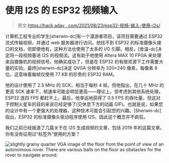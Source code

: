 # 使用 I2S 的 ESP32 视频输入

> 原文:[https://hack aday . com/2021/08/23/esp32-视频-输入-使用-i2s/](https://hackaday.com/2021/08/23/esp32-video-input-using-i2s/)

计算机工程专业的学生[sherwin-dc]有一个漫游者项目，该项目需要通过 ESP32 流式传输视频，并通过 web 服务器进行访问。他找不到 ESP32 的标准摄像头接口的文档，但即使他有，这种方法也使用了太多的 I/O 引脚。相反，[舍温-dc]决定将一段视频塞进 I2S 的视频流。这有助于他使用 Altera MAX 10 FPGA 来处理来自摄像机的视频信号。他确实成功了，但是在 ESP32 的有限资源下工作需要大量的实验。最终[sherwin-dc]决定 QVGA 分辨率为 320×240 像素，每像素 8 位。这意味着每帧仅使用 77 KB 的珍贵的 ESP32 RAM。

他的设计使用了 2.5 MHz 的 SCK，相当于每秒 4 帧。但他指出，在几十 MHz 的更高 SCK 速率下，帧速率可能会明显更高——理论上。但考虑到其他系统处理，ESP32 连四 FPS 都赶不上。最后，他幸运地获得了 0.5 FPS 的吞吐量，但这对于控制火星车的目的来说已经足够了(见休息下方的动画 GIF)。也就是说，如果您的设计中有一个更强大的处理器，这种技术可能会引起您的兴趣。[Sherwin-dc]指出，ESP32 的标准摄像头驱动程序使用 I2S，因此这个概念并不疯狂。

我们之前已经报道了几篇关于在 I2S 生成视频的文章，包括 2019 年的这篇文章。你有没有征用过“标签外”使用的方案？

![slightly grainy quarter VGA image of the floor from the point of view of an autonomous rover. There are various balls on the floor as obstacles for the rover to navigate around.](../Images/8d18907e83b07b4ae364262bd4378b75.png)